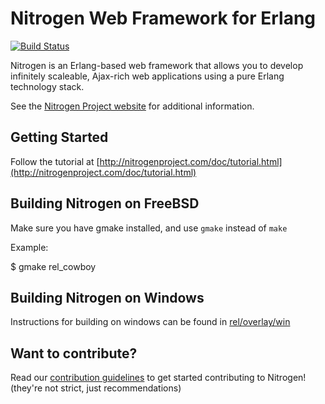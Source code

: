 # Nitrogen Web Framework for Erlang

[![Build Status](https://travis-ci.org/nitrogen/nitrogen.png)](https://travis-ci.org/nitrogen/nitrogen)

Nitrogen is an Erlang-based web framework that allows you to develop
infinitely scaleable, Ajax-rich web applications using a pure Erlang 
technology stack.

See the [Nitrogen Project website](http://nitrogenproject.com) for
additional information.

## Getting Started

Follow the tutorial at
[http://nitrogenproject.com/doc/tutorial.html](http://nitrogenproject.com/doc/tutorial.html)

## Building Nitrogen on FreeBSD

Make sure you have gmake installed, and use `gmake` instead of `make`

Example:

$ gmake rel_cowboy

## Building Nitrogen on Windows

Instructions for building on windows can be found in [rel/overlay/win](https://github.com/nitrogen/nitrogen/blob/master/rel/overlay/win/README.md)

## Want to contribute?

Read our [contribution
guidelines](https://github.com/nitrogen/nitrogen/blob/master/CONTRIB.markdown)
to get started contributing to Nitrogen!  (they're not strict, just
recommendations)
